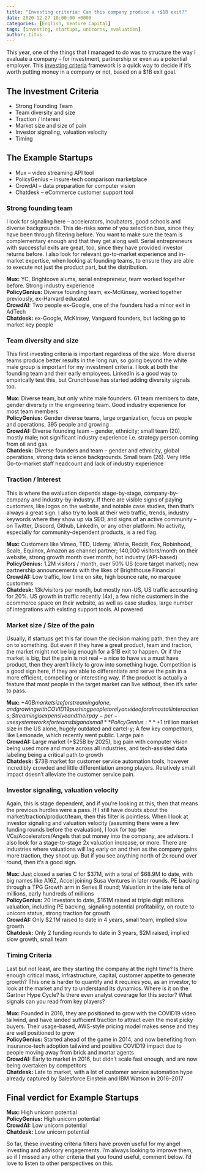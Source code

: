 ```yaml
---
title: "Investing criteria: Can this company produce a +$1B exit?"
date: 2020-12-27 10:00:00 +0000
categories: [English, Venture Capital]
tags: [investing, startups, unicorns, evaluation]
author: titus
---
```


This year, one of the things that I managed to do was to structure the way I evaluate a company – for investment, partnership or even as a potential employer. This [investing criteria](/posts/my-investment-thesis) framework is a quick way to decide if it’s worth putting money in a company or not, based on a $1B exit goal.

## The Investment Criteria

- Strong Founding Team  
- Team diversity and size  
- Traction / Interest  
- Market size and size of pain  
- Investor signaling, valuation velocity  
- Timing  

## The Example Startups

- Mux – video streaming API tool  
- PolicyGenius – insure-tech comparison marketplace  
- CrowdAI – data preparation for computer vision  
- Chatdesk – eCommerce customer support tool  

### Strong founding team

I look for signaling here – accelerators, incubators, good schools and diverse backgrounds. This de-risks some of you selection bias, since they have been through filtering before. You want to make sure the team is complementary enough and that they get along well. Serial entrepreneurs with successful exits are great, too, since they have provided investor returns before. I also look for relevant go-to-market experience and in-market expertise, when looking at founding teams, to ensure they are able to execute not just the product part, but the distribution.

**Mux:** YC, Brightcove alums, serial entrepreneur, team worked together before. Strong industry experience  
**PolicyGenius:** Diverse founding team, ex-McKinsey, worked together previously, ex-Harvard educated  
**CrowdAI:** Two people ex-Google, one of the founders had a minor exit in AdTech  
**Chatdesk:** ex-Google, McKinsey, Vanguard founders, but lacking go to market key people  

### Team diversity and size

This first investing criteria is important regardless of the size. More diverse teams produce better results in the long run, so going beyond the white male group is important for my investment criteria. I look at both the founding team and their early employees. LinkedIn is a good way to empirically test this, but Crunchbase has started adding diversity signals too.

**Mux:** Diverse team, but only white male founders. 61 team members to date, gender diversity in the engineering team. Good industry experience for most team members  
**PolicyGenius:** Gender diverse teams, large organization, focus on people and operations, 395 people and growing  
**CrowdAI:** Diverse founding team – gender, ethnicity; small team (20), mostly male; not significant industry experience i.e. strategy person coming from oil and gas  
**Chatdesk:** Diverse founders and team – gender and ethnicity, global operations, strong data science backgrounds. Small team (26). Very little Go-to-market staff headcount and lack of industry experience  

### Traction / Interest

This is where the evaluation depends stage-by-stage, company-by-company and industry-by-industry. If there are visible signs of paying customers, like logos on the website, and notable case studies, then that’s always a great sign. I also try to look at their web traffic, trends, industry keywords where they show up via SEO, and signs of an active community – on Twitter, Discord, Github, LinkedIn, or any other platform. No activity, especially for community-dependent products, is a red flag.

**Mux:** Customers like Vimeo, TED, Udemy, Wistia, Reddit, Fox, Robinhood, Scale, Equinox, Amazon as channel partner; 140,000 visitors/month on their website, strong growth month over month, hot industry (API-based)  
**PolicyGenius:** 1.2M visitors / month, over 50% US (core target market); new partnership announcements with the likes of Brighthouse Financial  
**CrowdAI:** Low traffic, low time on site, high bounce rate, no marquee customers  
**Chatdesk:** 13k/visitors per month, but mostly non-US, US traffic accounting for 20%. US growth in traffic recently (4x), a few niche customers in the ecommerce space on their website, as well as case studies, large number of integrations with existing support tools. AI powered  

### Market size / Size of the pain

Usually, if startups get this far down the decision making path, then they are on to something. But even if they have a great product, team and traction, the market might not be big enough for a $1B exit to happen. Or if the market is big, but the pain is not real – a nice to have vs a must have product, then they aren’t likely to grow into something huge. Competition is a good sign here, if they are able to differentiate and serve the pain in a more efficient, compelling or interesting way. If the product is actually a feature that most people in the target market can live without, then it’s safer to pass.

**Mux:** +$40B market size for streaming alone, and growing with COVID19 pushing people to rely on video for almost all interactions; Streaming is expensive and their pay-per-use system works for teams big and small  
**PolicyGenius:** +$1 trillion market size in the US alone, hugely outdated and cartel-y; A few key competitors, like Lemonade, which recently went public. Large pain  
**CrowdAI:** Large market (+$25B by 2025), big pain with computer vision being used more and more across all industries, and tech-assisted data labeling being a critical path to growth  
**Chatdesk:** $73B market for customer service automation tools, however incredibly crowded and little differentiation among players. Relatively small impact doesn’t alleviate the customer service pain.  

### Investor signaling, valuation velocity

Again, this is stage dependent, and if you’re looking at this, then that means the previous hurdles were a pass. If I still have doubts about the market/traction/product/team, then this filter is pointless. When I look at investor signaling and valuation velocity (assuming there were a few funding rounds before the evaluation), I look for top tier VCs/Accelerators/Angels that put money into the company, are advisors. I also look for a stage-to-stage 2x valuation increase, or more. There are industries where valuations will lag early on and then as the company gains more traction, they shoot up. But if you see anything north of 2x round over round, then it’s a good sign.

**Mux:** Just closed a series C for $37M, with a total of $68.9M to date, with big names like A16Z, Accel joining Susa Ventures in later rounds. PE backing through a TPG Growth arm in Series B round; Valuation in the late tens of millions, early hundreds of millions  
**PolicyGenius:** 20 investors to date, $161M raised at triple digit millions valuation, including PE backing, signaling potential profitability, on route to unicorn status, strong traction for growth  
**CrowdAI:** Only $2.1M raised to date in 4 years, small team, implied slow growth  
**Chatdesk:** Only 2 funding rounds to date in 3 years, $2M raised, implied slow growth, small team  

### Timing Criteria

Last but not least, are they starting the company at the right time? Is there enough critical mass, infrastructure, capital, customer appetite to generate growth? This one is harder to quantify and it requires you, as an investor, to look at the market and try to understand its dynamics. Where is it on the Gartner Hype Cycle? Is there even analyst coverage for this sector? What signals can you read from key players?

**Mux:** Founded in 2016, they are positioned to grow with the COVID19 video tailwind, and have landed sufficient traction to attract even the most picky buyers. Their usage-based, AWS-style pricing model makes sense and they are well positioned to grow  
**PolicyGenius:** Started ahead of the game in 2014, and now benefiting from insurance-tech adoption tailwind and positive COVID19 impact due to people moving away from brick and mortar agents  
**CrowdAI:** Early to market in 2016, but didn’t scale fast enough, and are now being overtaken by competitors  
**Chatdesk:** Late to market, with a lot of customer service automation hype already captured by Salesforce Einstein and IBM Watson in 2016–2017  

## Final verdict for Example Startups

**Mux:** High unicorn potential  
**PolicyGenius:** High unicorn potential  
**CrowdAI:** Low unicorn potential  
**Chatdesk:** Low unicorn potential  

So far, these investing criteria filters have proven useful for my angel investing and advisory engagements. I’m always looking to improve them, so if I missed any other criteria that you found useful, comment below. I’d love to listen to other perspectives on this.
